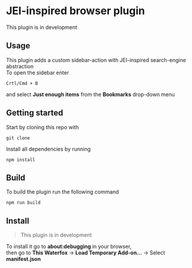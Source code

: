# JEI-inspired browser plugin

This plugin is in development

## Usage

This plugin adds a custom sidebar-action with JEI-inspired search-engine abstraction\
To open the sidebar enter

```
Crtl/Cmd + B
```

and select **Just enough items** from the **Bookmarks** drop-down menu

## Getting started

Start by cloning this repo with

```
git clone
```

Install all dependencies by running

```
npm install
```

## Build

To build the plugin run the following command

```
npm run build
```

## Install

> This plugin is in development

To install it go to **about:debugging** in your browser,\
then go to **This Waterfox** -> **Load Temporary Add-on...** -> Select **manifest.json**
